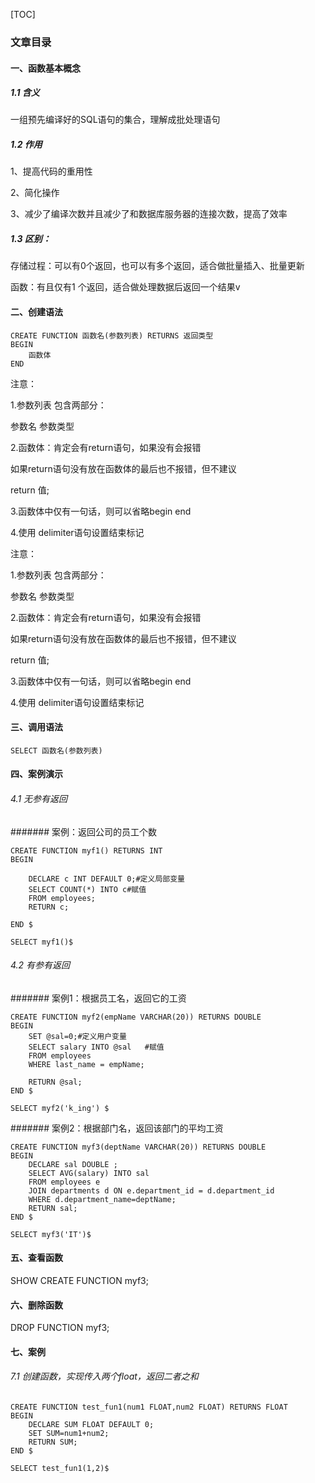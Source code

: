 [TOC]
### 文章目录
####  一、函数基本概念
##### 1.1 含义
一组预先编译好的SQL语句的集合，理解成批处理语句
##### 1.2 作用
1、提高代码的重用性

2、简化操作

3、减少了编译次数并且减少了和数据库服务器的连接次数，提高了效率
##### 1.3 区别：
存储过程：可以有0个返回，也可以有多个返回，适合做批量插入、批量更新

函数：有且仅有1 个返回，适合做处理数据后返回一个结果v
#### 二、创建语法
```
CREATE FUNCTION 函数名(参数列表) RETURNS 返回类型
BEGIN
	函数体
END
```

注意：

1.参数列表 包含两部分：

参数名 参数类型

2.函数体：肯定会有return语句，如果没有会报错

如果return语句没有放在函数体的最后也不报错，但不建议

return 值;

3.函数体中仅有一句话，则可以省略begin end

4.使用 delimiter语句设置结束标记

注意：

1.参数列表 包含两部分：

参数名 参数类型

2.函数体：肯定会有return语句，如果没有会报错

如果return语句没有放在函数体的最后也不报错，但不建议

return 值;

3.函数体中仅有一句话，则可以省略begin end

4.使用 delimiter语句设置结束标记


#### 三、调用语法
```
SELECT 函数名(参数列表)
```
#### 四、案例演示
###### 4.1 无参有返回
####### 案例：返回公司的员工个数
```
CREATE FUNCTION myf1() RETURNS INT
BEGIN

	DECLARE c INT DEFAULT 0;#定义局部变量
	SELECT COUNT(*) INTO c#赋值
	FROM employees;
	RETURN c;
	
END $

SELECT myf1()$
```
###### 4.2 有参有返回
####### 案例1：根据员工名，返回它的工资
```
CREATE FUNCTION myf2(empName VARCHAR(20)) RETURNS DOUBLE
BEGIN
	SET @sal=0;#定义用户变量 
	SELECT salary INTO @sal   #赋值
	FROM employees
	WHERE last_name = empName;
	
	RETURN @sal;
END $

SELECT myf2('k_ing') $
```
####### 案例2：根据部门名，返回该部门的平均工资
```
CREATE FUNCTION myf3(deptName VARCHAR(20)) RETURNS DOUBLE
BEGIN
	DECLARE sal DOUBLE ;
	SELECT AVG(salary) INTO sal
	FROM employees e
	JOIN departments d ON e.department_id = d.department_id
	WHERE d.department_name=deptName;
	RETURN sal;
END $

SELECT myf3('IT')$
```
####  五、查看函数
SHOW CREATE FUNCTION myf3;
####  六、删除函数
DROP FUNCTION myf3;
####  七、案例
###### 7.1 创建函数，实现传入两个float，返回二者之和
```
CREATE FUNCTION test_fun1(num1 FLOAT,num2 FLOAT) RETURNS FLOAT
BEGIN
	DECLARE SUM FLOAT DEFAULT 0;
	SET SUM=num1+num2;
	RETURN SUM;
END $

SELECT test_fun1(1,2)$
```